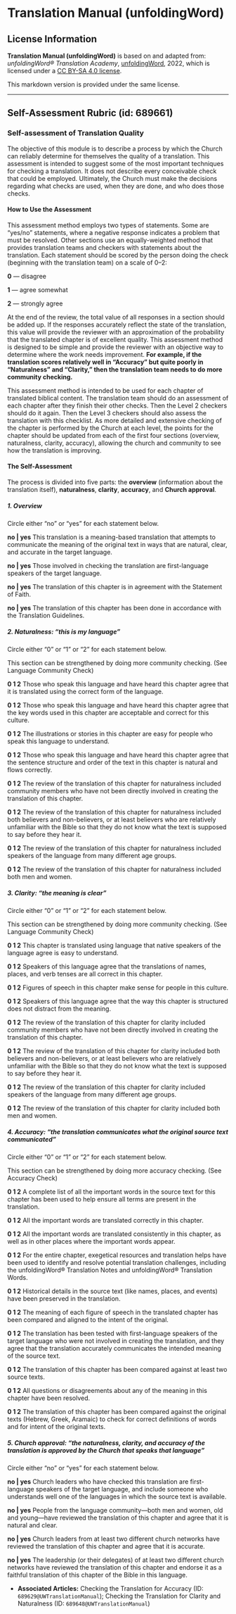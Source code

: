 # Translation Manual (unfoldingWord)

## License Information

**Translation Manual (unfoldingWord)** is based on and adapted from: _unfoldingWord® Translation Academy_, [unfoldingWord](https://unfoldingword.org/utw), 2022, which is licensed under a [CC BY-SA 4.0 license](https://creativecommons.org/licenses/by-sa/4.0/legalcode.en).

This markdown version is provided under the same license.



--------------------------------

## Self-Assessment Rubric (id: 689661)

### Self\-assessment of Translation Quality

The objective of this module is to describe a process by which the Church can reliably determine for themselves the quality of a translation. This assessment is intended to suggest some of the most important techniques for checking a translation. It does not describe every conceivable check that could be employed. Ultimately, the Church must make the decisions regarding what checks are used, when they are done, and who does those checks.

#### How to Use the Assessment

This assessment method employs two types of statements. Some are “yes/no” statements, where a negative response indicates a problem that must be resolved. Other sections use an equally\-weighted method that provides translation teams and checkers with statements about the translation. Each statement should be scored by the person doing the check (beginning with the translation team) on a scale of 0–2:

**0** — disagree

**1** — agree somewhat

**2** — strongly agree

At the end of the review, the total value of all responses in a section should be added up. If the responses accurately reflect the state of the translation, this value will provide the reviewer with an approximation of the probability that the translated chapter is of excellent quality. This assessment method is designed to be simple and provide the reviewer with an objective way to determine where the work needs improvement. **For example, if the translation scores relatively well in “Accuracy” but quite poorly in “Naturalness” and “Clarity,” then the translation team needs to do more community checking.**

This assessment method is intended to be used for each chapter of translated biblical content. The translation team should do an assessment of each chapter after they finish their other checks. Then the Level 2 checkers should do it again. Then the Level 3 checkers should also assess the translation with this checklist. As more detailed and extensive checking of the chapter is performed by the Church at each level, the points for the chapter should be updated from each of the first four sections (overview, naturalness, clarity, accuracy), allowing the church and community to see how the translation is improving.

#### The Self\-Assessment

The process is divided into five parts: the **overview** (information about the translation itself), **naturalness**, **clarity**, **accuracy**, and **Church approval**.

##### 1\. Overview

Circle either “no” or “yes” for each statement below.

**no \| yes** This translation is a meaning\-based translation that attempts to communicate the meaning of the original text in ways that are natural, clear, and accurate in the target language.

**no \| yes** Those involved in checking the translation are first\-language speakers of the target language.

**no \| yes** The translation of this chapter is in agreement with the Statement of Faith.

**no \| yes** The translation of this chapter has been done in accordance with the Translation Guidelines.

##### 2\. Naturalness: “this is *my* language”

Circle either “0” or “1” or “2” for each statement below.

This section can be strengthened by doing more community checking. (See Language Community Check)

**0 1 2** Those who speak this language and have heard this chapter agree that it is translated using the correct form of the language.

**0 1 2** Those who speak this language and have heard this chapter agree that the key words used in this chapter are acceptable and correct for this culture.

**0 1 2** The illustrations or stories in this chapter are easy for people who speak this language to understand.

**0 1 2** Those who speak this language and have heard this chapter agree that the sentence structure and order of the text in this chapter is natural and flows correctly.

**0 1 2** The review of the translation of this chapter for naturalness included community members who have not been directly involved in creating the translation of this chapter.

**0 1 2** The review of the translation of this chapter for naturalness included both believers and non\-believers, or at least believers who are relatively unfamiliar with the Bible so that they do not know what the text is supposed to say before they hear it.

**0 1 2** The review of the translation of this chapter for naturalness included speakers of the language from many different age groups.

**0 1 2** The review of the translation of this chapter for naturalness included both men and women.

##### 3\. Clarity: “the meaning is clear”

Circle either “0” or “1” or “2” for each statement below.

This section can be strengthened by doing more community checking. (See Language Community Check)

**0 1 2** This chapter is translated using language that native speakers of the language agree is easy to understand.

**0 1 2** Speakers of this language agree that the translations of names, places, and verb tenses are all correct in this chapter.

**0 1 2** Figures of speech in this chapter make sense for people in this culture.

**0 1 2** Speakers of this language agree that the way this chapter is structured does not distract from the meaning.

**0 1 2** The review of the translation of this chapter for clarity included community members who have not been directly involved in creating the translation of this chapter.

**0 1 2** The review of the translation of this chapter for clarity included both believers and non\-believers, or at least believers who are relatively unfamiliar with the Bible so that they do not know what the text is supposed to say before they hear it.

**0 1 2** The review of the translation of this chapter for clarity included speakers of the language from many different age groups.

**0 1 2** The review of the translation of this chapter for clarity included both men and women.

##### 4\. Accuracy: “the translation communicates what the original source text communicated”

Circle either “0” or “1” or “2” for each statement below.

This section can be strengthened by doing more accuracy checking. (See Accuracy Check)

**0 1 2** A complete list of all the important words in the source text for this chapter has been used to help ensure all terms are present in the translation.

**0 1 2** All the important words are translated correctly in this chapter.

**0 1 2** All the important words are translated consistently in this chapter, as well as in other places where the important words appear.

**0 1 2** For the entire chapter, exegetical resources and translation helps have been used to identify and resolve potential translation challenges, including the unfoldingWord® Translation Notes and unfoldingWord® Translation Words.

**0 1 2** Historical details in the source text (like names, places, and events) have been preserved in the translation.

**0 1 2** The meaning of each figure of speech in the translated chapter has been compared and aligned to the intent of the original.

**0 1 2** The translation has been tested with first\-language speakers of the target language who were not involved in creating the translation, and they agree that the translation accurately communicates the intended meaning of the source text.

**0 1 2** The translation of this chapter has been compared against at least two source texts.

**0 1 2** All questions or disagreements about any of the meaning in this chapter have been resolved.

**0 1 2** The translation of this chapter has been compared against the original texts (Hebrew, Greek, Aramaic) to check for correct definitions of words and for intent of the original texts.

##### 5\. Church approval: “the naturalness, clarity, and accuracy of the translation is approved by the Church that speaks that language”

Circle either “no” or “yes” for each statement below.

**no \| yes** Church leaders who have checked this translation are first\-language speakers of the target language, and include someone who understands well one of the languages in which the source text is available.

**no \| yes** People from the language community—both men and women, old and young—have reviewed the translation of this chapter and agree that it is natural and clear.

**no \| yes** Church leaders from at least two different church networks have reviewed the translation of this chapter and agree that it is accurate.

**no \| yes** The leadership (or their delegates) of at least two different church networks have reviewed the translation of this chapter and endorse it as a faithful translation of this chapter of the Bible in this language.

* **Associated Articles:** Checking the Translation for Accuracy (ID: `689629@UWTranslationManual`); Checking the Translation for Clarity and Naturalness (ID: `689648@UWTranslationManual`)

